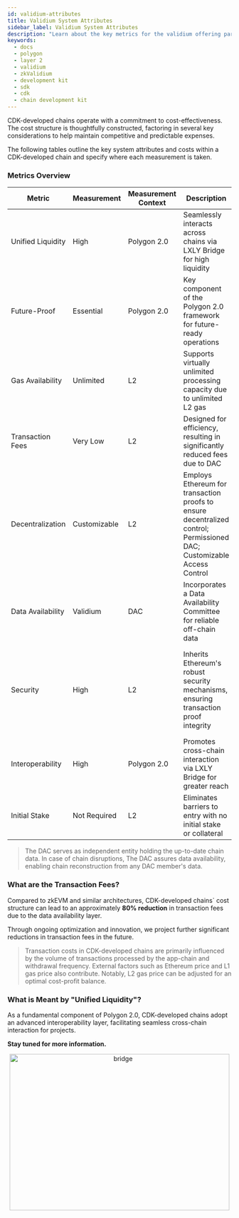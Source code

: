 ```yaml
---
id: validium-attributes
title: Validium System Attributes
sidebar_label: Validium System Attributes
description: "Learn about the key metrics for the validium offering part of the Polygon CDK."
keywords:
  - docs
  - polygon
  - layer 2
  - validium
  - zkValidium
  - development kit
  - sdk
  - cdk
  - chain development kit
---
```


CDK-developed chains operate with a commitment to cost-effectiveness. The cost structure is thoughtfully constructed, factoring in several key considerations to help maintain competitive and predictable expenses.

The following tables outline the key system attributes and costs within a CDK-developed chain and specify where each measurement is taken.

### Metrics Overview

| Metric              | Measurement        | Measurement Context   | Description                                                            | Key Term Definition |
|---------------------|--------------------|-----------------------|------------------------------------------------------------------------|---------------------|
| Unified Liquidity   | High               | Polygon 2.0 | Seamlessly interacts across chains via LXLY Bridge for high liquidity  | Seamless flow of assets between different chains. |
| Future-Proof        | Essential          | Polygon 2.0 | Key component of the Polygon 2.0 framework for future-ready operations | Preparation and composability of the product suite for future advancements. |
| Gas Availability    | Unlimited | L2 | Supports virtually unlimited processing capacity due to unlimited L2 gas | The amount of computational effort required to process transactions. |
| Transaction Fees    | Very Low           | L2 | Designed for efficiency, resulting in significantly reduced fees due to DAC       | Costs associated with executing transactions. |
| Decentralization    | Customizable                | L2 | Employs Ethereum for transaction proofs to ensure decentralized control; Permissioned DAC; Customizable Access Control | Distribution of processing and management across the network. |
| Data Availability   | Validium           | DAC | Incorporates a Data Availability Committee for reliable off-chain data | Assurance of consistent data access, even in case of failures. |
| Security            | High          | L2 | Inherits Ethereum's robust security mechanisms, ensuring transaction proof integrity      | Built on Ethereum's tested security infrastructure, offering a high level of protection against network attacks. |
| Interoperability    | High               | Polygon 2.0 | Promotes cross-chain interaction via LXLY Bridge for greater reach     | Ability of a system to work with other systems with ease. |
| Initial Stake       | Not Required       | L2 | Eliminates barriers to entry with no initial stake or collateral       | Initial capital or resources required to participate in a network. |

> The DAC serves as independent entity holding the up-to-date chain data. In case of chain disruptions, The DAC assures data availability, enabling chain reconstruction from any DAC member's data.

<!--

### Layer 1 (Ethereum) Costs

| Metric              | Measurement        | Measurement Context   | Description                                                            | Key Term Definition |
|---------------------|--------------------|-----------------------|------------------------------------------------------------------------|---------------------|
| Transaction Aggregation | Up to 10M gas per batch* | Aggregator | Aggregates high volume of transactions into batches. Each batch, accommodating up to 10M gas, is sent as a single transaction to L1. 350,000 gas is reserved for ZKP verification. | The collection and organization of multiple transactions into a single batch, processed as a unit. |

> * Each batch accommodates varying transaction counts, aggregated into a single transaction sent to L1. The L1 gas limit applies for the whole batch and not for each individual transaction within the batch.

-->

### What are the Transaction Fees?

Compared to zkEVM and similar architectures, CDK-developed chains` cost structure can lead to an approximately **80% reduction** in transaction fees due to the data availability layer.

Through ongoing optimization and innovation, we project further significant reductions in transaction fees in the future.

> Transaction costs in CDK-developed chains are primarily influenced by the volume of transactions processed by the app-chain and withdrawal frequency. External factors such as Ethereum price and L1 gas price also contribute. Notably, L2 gas price can be adjusted for an optimal cost-profit balance.

### What is Meant by "Unified Liquidity"?

As a fundamental component of Polygon 2.0, CDK-developed chains adopt an advanced interoperability layer, facilitating seamless cross-chain interaction for projects.

<!--
- **Access to a Robust and Liquid Ecosystem**: Projects and validators become part of a network already supported by a proven set of validators, offering unified liquidity and enhancing their confidence.
- **Flexibility and Control**: Validators, through administrative access, can customize system capabilities to fit their needs.
- **Earning Potential Across Networks**: Validators have opportunities to secure the network and earn rewards across multiple chains.
- **Contribution to the Ecosystem's Security**: Staking contributes to the overall security of the Polygon ecosystem, supporting its growth and robustness.

Remember, while CDK-developed chains eliminate the need for an initial stake, validators still play a crucial role in ensuring network security and integrity.
-->

**Stay tuned for more information.**

<div align="center">
  <img src="/img/cdk/polygon2.0-layers.png" alt="bridge" width="99%" height="30%" />
</div>

<!--
## How do CDK-developed chains Compare to Other Polygon-based Layer 2 Solutions?

| Features / Systems       | zkPoS (Proposed Upgrades)       | zkEVM (Current State)     | CDK-developed chains (Based on Design Principles)      |
|--------------------------|---------------------------------|---------------------------|--------------------------------------|
| Underlying Technology    | zkEVM Validium + PoS              | zkEVM Rollup              | zkEVM Validium + DAC                   |
| Execution Efficiency     | Optimized for higher throughput | Optimized for Security for efficient execution throughput | Optimized for high volume transactions |
| Security Model           | High, Ethereum + zk proofs, but data availability depends on PoS validators  | Very High, Ethereum + zk proofs, fully on-chain data availability | Medium, Ethereum + zk proofs, but data availability depends on DAC |
| Scalability              | Very High scalability | High, but limited by Ethereum's data capacity | Extremely scalable for app-specific use cases |
| Interoperability         | Very High within Polygon 2.0 via LXLY bridge | Very High within Polygon 2.0 via LXLY bridge | Very High within Polygon 2.0 via LXLY bridge  |
| Transaction Costs        | Very Low due to data availability layer                    | High due to being bound by Ethereum's gas cost | Extremely Low due to data availability layer                        |
| Staking Requirements     | Uses $POL for staking on shared staking layer | Uses $POL for staking on shared staking layer | Uses $POL for staking on shared staking layer |
| Decentralization         | Medium, depends on PoS validators | Medium, inherits from Ethereum and depends on centralized Prover | Medium, centralized DAC and depends on app-chain configurations             |
| Network Compatibility    | Compatible with Polygon 2.0 | Compatible with Polygon 2.0 & Ethereum-based networks | Extensively compatible due to Polygon 2.0 architecture |
| Developer Experience     | Seamless within Ethereum ecosystem | Seamless within Ethereum ecosystem | Seamless with understanding of application development |
-->
